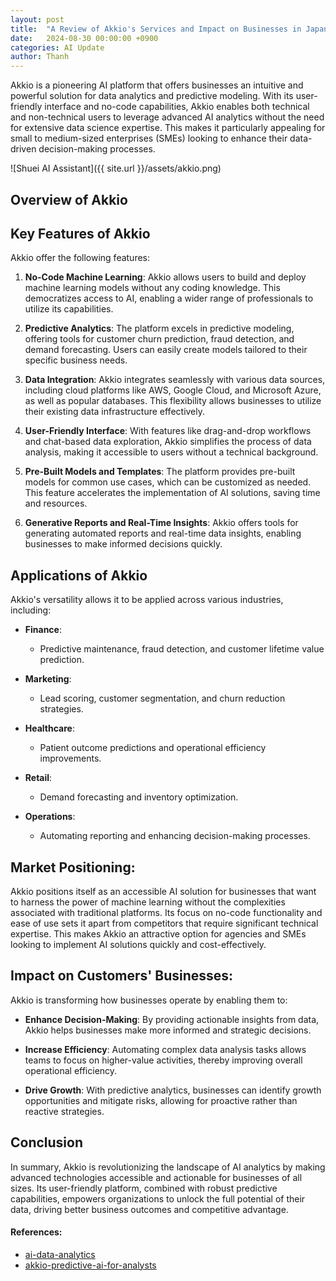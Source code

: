 ```yaml
---
layout: post
title:  "A Review of Akkio's Services and Impact on Businesses in Japan"
date:   2024-08-30 00:00:00 +0900
categories: AI Update
author: Thanh
---
```


Akkio is a pioneering AI platform that offers businesses an intuitive and powerful solution for data analytics and predictive modeling. With its user-friendly interface and no-code capabilities, Akkio enables both technical and non-technical users to leverage advanced AI analytics without the need for extensive data science expertise. This makes it particularly appealing for small to medium-sized enterprises (SMEs) looking to enhance their data-driven decision-making processes.

![Shuei AI Assistant]({{ site.url }}/assets/akkio.png)

## **Overview of Akkio**


## **Key Features of Akkio**

Akkio offer the following features:

1. **No-Code Machine Learning**: Akkio allows users to build and deploy machine learning models without any coding knowledge. This democratizes access to AI, enabling a wider range of professionals to utilize its capabilities.


2. **Predictive Analytics**: The platform excels in predictive modeling, offering tools for customer churn prediction, fraud detection, and demand forecasting. Users can easily create models tailored to their specific business needs.

3. **Data Integration**: Akkio integrates seamlessly with various data sources, including cloud platforms like AWS, Google Cloud, and Microsoft Azure, as well as popular databases. This flexibility allows businesses to utilize their existing data infrastructure effectively.

4. **User-Friendly Interface**: With features like drag-and-drop workflows and chat-based data exploration, Akkio simplifies the process of data analysis, making it accessible to users without a technical background.

5. **Pre-Built Models and Templates**: The platform provides pre-built models for common use cases, which can be customized as needed. This feature accelerates the implementation of AI solutions, saving time and resources.

6. **Generative Reports and Real-Time Insights**: Akkio offers tools for generating automated reports and real-time data insights, enabling businesses to make informed decisions quickly.


## **Applications of Akkio**

Akkio's versatility allows it to be applied across various industries, including:

- **Finance**: 

    - Predictive maintenance, fraud detection, and customer lifetime value prediction.


- **Marketing**: 

    - Lead scoring, customer segmentation, and churn reduction strategies.


- **Healthcare**:

    - Patient outcome predictions and operational efficiency improvements.

- **Retail**:

    - Demand forecasting and inventory optimization.

- **Operations**:

    - Automating reporting and enhancing decision-making processes.

## **Market Positioning**:

Akkio positions itself as an accessible AI solution for businesses that want to harness the power of machine learning without the complexities associated with traditional platforms. Its focus on no-code functionality and ease of use sets it apart from competitors that require significant technical expertise. This makes Akkio an attractive option for agencies and SMEs looking to implement AI solutions quickly and cost-effectively.

## **Impact on Customers' Businesses**:

Akkio is transforming how businesses operate by enabling them to:
- **Enhance Decision-Making**: By providing actionable insights from data, Akkio helps businesses make more informed and strategic decisions.

- **Increase Efficiency**: Automating complex data analysis tasks allows teams to focus on higher-value activities, thereby improving overall operational efficiency.

- **Drive Growth**: With predictive analytics, businesses can identify growth opportunities and mitigate risks, allowing for proactive rather than reactive strategies.

## Conclusion

In summary, Akkio is revolutionizing the landscape of AI analytics by making advanced technologies accessible and actionable for businesses of all sizes. Its user-friendly platform, combined with robust predictive capabilities, empowers organizations to unlock the full potential of their data, driving better business outcomes and competitive advantage.


#### References:
- [ai-data-analytics](https://www.akkio.com/post/ai-data-analytics)
- [akkio-predictive-ai-for-analysts](https://techpilot.ai/tools/akkio-predictive-ai-for-analysts/)
